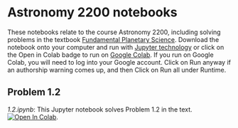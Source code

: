# Astronomy 2200 notebooks

These notebooks relate to the course Astronomy 2200, including solving problems in the textbook [Fundamental Planetary Science](https://www.amazon.com/Fundamental-Planetary-Science-Updated-Habitability/dp/1108411983/ref=sr_1_2?crid=2MCEZDODJZBH7&dchild=1&keywords=fundamental+planetary+science&qid=1629900721&sprefix=fundamental+pla%2Caps%2C147&sr=8-2).  Download the notebook onto your computer and run with [Jupyter technology](https://jupyter.org) or click on the Open in Colab badge to run on [Google Colab](https://colab.research.google.com/notebooks/intro.ipynb?utm_source=scs-index).  If you run on Google Colab, you will need to log into your Google account.  Click on Run anyway if an authorship warning comes up, and then Click on Run all under Runtime.

## Problem 1.2

*1.2.ipynb*: This Jupyter notebook solves Problem 1.2 in the text.  [![Open In Colab](https://colab.research.google.com/assets/colab-badge.svg)](https://colab.research.google.com/github/mbradle/astr2200/blob/main/1.2.ipynb). 

